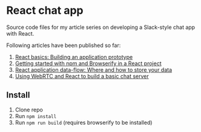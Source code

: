 # React chat app

Source code files for my article series on developing a Slack-style chat app with React.

Following articles have been published so far:

1. [React basics: Building an application prototype](http://codeutopia.net/blog/2016/01/17/learning-react-basics-and-building-a-basic-application-prototype/)
2. [Getting started with npm and Browserify in a React project](http://codeutopia.net/blog/2016/01/25/getting-started-with-npm-and-browserify-in-a-react-project/)
3. [React application data-flow: Where and how to store your data](http://codeutopia.net/blog/2016/02/01/react-application-data-flow-where-and-how-to-store-your-data/)
4. [Using WebRTC and React to build a basic chat server](http://codeutopia.net/blog/2016/02/08/using-webrtc-and-react-to-build-a-basic-chat-server/)

## Install

1. Clone repo
2. Run `npm install`
3. Run `npm run build` (requires browserify to be installed)
